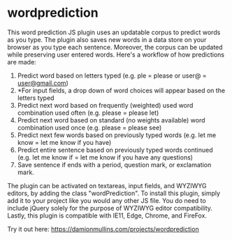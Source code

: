 # wordprediction

This word prediction JS plugin uses an updatable corpus to predict words as you type. The plugin also saves new words in a data store on your browser as you type each sentence. Moreover, the corpus can be updated while preserving user entered words. Here's a workflow of how predictions are made:

1. Predict word based on letters typed (e.g. ple = please or user@ = user@gmail.com)
2. *For input fields, a drop down of word choices will appear based on the letters typed
3. Predict next word based on frequently (weighted) used word combination used often (e.g. please = please let)
4. Predict next word based on standard (no weights available) word combination used once (e.g. please = please see)
5. Predict next few words based on previously typed words (e.g. let me know = let me know if you have)
6. Predict entire sentence based on previously typed words continued (e.g. let me know if = let me know if you have any questions)
7. Save sentence if ends with a period, question mark, or exclamation mark.


The plugin can be activated on textareas, input fields, and WYZIWYG editors, by adding the class "wordPrediction". To install this plugin, simply add it to your project like you would any other JS file. You do need to include jQuery solely for the purpose of WYZIWYG editor compatibility. Lastly, this plugin is compatible with IE11, Edge, Chrome, and FireFox.

Try it out here: https://damionmullins.com/projects/wordprediction
